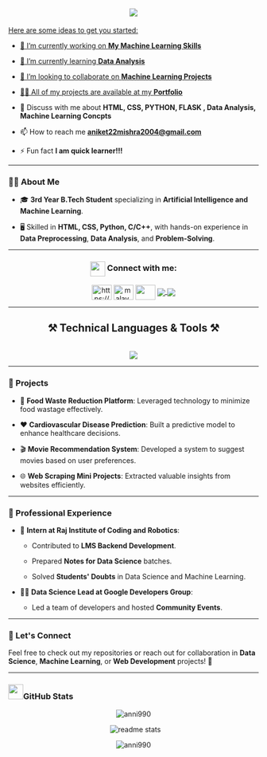  <h1 align="center"> 
    <a href = "https://avatars.githubusercontent.com/u/155063571?v=4" target="_blank"> 
    <img src="https://readme-typing-svg.herokuapp.com/?font=Righteous&size=35&center=true&vCenter=true&width=500&height=70&duration=4000&lines=Hi+There!+👋;+I'm+Aniket+Kumar+Mishra!;" /> 
 </h1>

<!-- **anni990/anni990** is a ✨ _special_ ✨ repository because its `README.md` (this file) appears on your GitHub profile. -->

Here are some ideas to get you started:

- 🔭 I’m currently working on **My Machine Learning Skills**

- 🌱 I’m currently learning **Data Analysis**

- 👯 I’m looking to collaborate on **Machine Learning Projects**

- 👨‍💻 All of my projects are available at my <a href="https://anni990.github.io/My-Portfolio/" target="_blank">**Portfolio**
 </a>

- 💬 Discuss with me about **HTML, CSS, PYTHON, FLASK , Data Analysis, Machine Learning Concpts**

- 📫 How to reach me **aniket22mishra2004@gmail.com**

- ⚡ Fun fact **I am quick learner!!!**

---

### 👨‍💻 About Me  

- 🎓 **3rd Year B.Tech Student** specializing in **Artificial Intelligence and Machine Learning**.
  
- 🖥️ Skilled in **HTML, CSS, Python, C/C++**, with hands-on experience in **Data Preprocessing**, **Data Analysis**, and **Problem-Solving**.  

---

<h3 align="center"><img align="center"  src = "https://github-production-user-asset-6210df.s3.amazonaws.com/63473496/269534972-6c2a1b4f-2aeb-4ffd-8a31-47a41810dc55.gif" width = "30px">  Connect with me:</h3>
<p align="center">
<a href="https://www.linkedin.com/in/anni990/" target="blank"><img align="center" src="https://raw.githubusercontent.com/rahuldkjain/github-profile-readme-generator/master/src/images/icons/Social/linked-in-alt.svg" alt="https://www.linkedin.com/feed/?trk=homepage-basic_sign-in-submit" height="30" width="40" /></a>
<a href="https://www.instagram.com/_aniket_990/" target="blank"><img align="center" src="https://raw.githubusercontent.com/rahuldkjain/github-profile-readme-generator/master/src/images/icons/Social/instagram.svg" alt="malay_jain9
" height="30" width="40" /></a>
<a href="https://www.geeksforgeeks.org/user/aniket22mizs4a/" target="blank"><img align="center" src="https://media.geeksforgeeks.org/gfg-gg-logo.svg" height="30" width="40" /></a>
<a href="https://mail.google.com/mail/u/0/#inbox?compose=aniket22mishra2004@gmail.com">
    <img align="center" src="https://img.shields.io/badge/Gmail-333333?style=for-the-badge&logo=gmail&logoColor=red" />
  </a>
<a href="https://anni990.github.io/My-Portfolio/" target="_blank">
    <img  align="center" src="https://img.shields.io/badge/Portfolio-FF5722?style=for-the-badge&logo=todoist&logoColor=white" target="_blank" /> </a>    
</p>

---

<h2 align="center" align-item="center">
    ⚒️ Technical Languages & Tools ⚒️
</h2>
<br/>
<div align="center">
    <!-- <img src="https://skillicons.dev/icons?i=html,css,javascript,react,vscode,github,figma,tailwind,git,cpp,vercel,netlify" />
    <img src="https://skillicons.dev/icons?i=nodejs,python,express,mongodb,c,nextjs,mysql," /><br> -->
    <img src="https://skillicons.dev/icons?i=html,css,tailwind,python,cpp,c,mysql,flask,tensorflow,vscode,github,git,mysql" />
</div>

---

### 🚀 Projects  

- 🌟 **Food Waste Reduction Platform**: Leveraged technology to minimize food wastage effectively.
  
- ❤️ **Cardiovascular Disease Prediction**: Built a predictive model to enhance healthcare decisions.
  
- 🎬 **Movie Recommendation System**: Developed a system to suggest movies based on user preferences.
  
- 🌐 **Web Scraping Mini Projects**: Extracted valuable insights from websites efficiently.  

---

### 💼 Professional Experience 

- 🏢 **Intern at Raj Institute of Coding and Robotics**:
   
   - Contributed to **LMS Backend Development**.
     
   - Prepared **Notes for Data Science** batches.
     
   - Solved **Students' Doubts** in Data Science and Machine Learning.
     
- 👨‍💻 **Data Science Lead at Google Developers Group**:
    
   - Led a team of developers and hosted **Community Events**.  

---

### 🌟 Let's Connect  

Feel free to check out my repositories or reach out for collaboration in **Data Science**, **Machine Learning**, or **Web Development** projects! 🚀  

---

<h3 align="left"><img src = "https://github-production-user-asset-6210df.s3.amazonaws.com/73993775/283932715-9307f2e9-03b3-4b2f-afc4-17f425b4a8ab.gif" width = "30px">GitHub Stats</h3>
<p align="center"><img align="center" src="https://github-readme-stats.vercel.app/api/top-langs?username=anni990&show_icons=true&theme=highcontrast&locale=en&layout=compact" alt="anni990" /></p>

<p align="center">&nbsp; <img src="https://github-readme-stats-salesp07.vercel.app/api?username=anni990&count_private=true&show_icons=true&theme=highcontrast&rank_icon=github&border_radius=10" alt="readme stats" /></p>

<p align="center"><img align="center" src="https://github-readme-streak-stats.herokuapp.com/?user=anni990&theme=highcontrast" alt="anni990" /></p>

